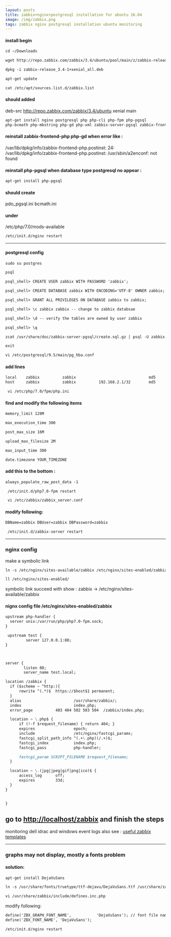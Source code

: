 ```yaml
---
layout: posts
title: zabbix+nginx+postgresql installation for ubuntu 16.04
image: /img/zabbix.png
tags: zabbix nginx postgresql installation ubuntu monitoring
---
```


#### install begin

```markdown
cd ~/Downloads

wget http://repo.zabbix.com/zabbix/3.4/ubuntu/pool/main/z/zabbix-release/zabbix-release_3.4-1+xenial_all.deb

dpkg -i zabbix-release_3.4-1+xenial_all.deb

apt-get update

cat /etc/apt/sources.list.d/zabbix.list
```

#### should added

deb-src <http://repo.zabbix.com/zabbix/3.4/ubuntu> xenial main

```markdown
apt-get install nginx postgresql php php-cli php-fpm php-pgsql
php-bcmath php-mbstring php-gd php-xml zabbix-server-pgsql zabbix-frontend-php
```

#### reinstall zabbix-frontend-php php-gd when error like :

/var/lib/dpkg/info/zabbix-frontend-php.postinst: 24: /var/lib/dpkg/info/zabbix-frontend-php.postinst: /usr/sbin/a2enconf: not found

#### reinstall php-pgsql when database type postgresql no appear :

```markdown
apt-get install php-pgsql
```

#### should create

pdo_pgsql.ini bcmath.ini

#### under

/etc/php/7.0/mods-available

```markdown
/etc/init.d/nginx restart
```

* * *

#### postgresql config

```markdown
sudo su postgres

psql

psql_shell> CREATE USER zabbix WITH PASSWORD 'zabbix';

psql_shell> CREATE DATABASE zabbix WITH ENCODING='UTF-8' OWNER zabbix;

psql_shell> GRANT ALL PRIVILEGES ON DATABASE zabbix to zabbix;

psql_shell> \c zabbix zabbix -- change to zabbix databsae

psql_shell> \d -- verify the tables are owned by user zabbix

psql_shell> \q

zcat /usr/share/doc/zabbix-server-pgsql/create.sql.gz | psql -U zabbix zabbix

exit

vi /etc/postgresql/9.5/main/pg_hba.conf
```

#### add lines

```markdown
local    zabbix          zabbix                                md5
host     zabbix          zabbix          192.168.2.1/32        md5
```

```markdown
 vi /etc/php/7.0/fpm/php.ini
```

#### find and modify the following items

```markdown
memory_limit 128M

max_execution_time 300

post_max_size 16M

upload_max_filesize 2M

max_input_time 300

date.timezone YOUR_TIMEZONE
```

#### add this to the bottom :

```markdown
always_populate_raw_post_data -1
```

```markdown
 /etc/init.d/php7.0-fpm restart

 vi /etc/zabbix/zabbix_server.conf
```

#### modify following:

```markdown
DBName=zabbix DBUser=zabbix DBPassword=zabbix
```

```markdown
 /etc/init.d/zabbix-server restart
```

* * *

### nginx config

make a symbolic link

```markdown
ln -s /etc/nginx/sites-available/zabbix /etc/nginx/sites-enabled/zabbix
```

```markdown
ll /etc/nginx/sites-enabled/
```

symbolic link succeed with show : zabbix -> /etc/nginx/sites-available/zabbix

#### nignx config file /etc/nginx/sites-enabled/zabbix

```markdown
upstream php-handler {
  server unix:/var/run/php/php7.0-fpm.sock;
}

 upstream test {
         server 127.0.0.1:80;
}



server {
        listen 80;
        server_name test.local;

location /zabbix {
  if ($scheme ~ ^http:){
      rewrite ^(.*)$  https://$host$1 permanent;
  }
  alias                       /usr/share/zabbix/;
  index                       index.php;
  error_page          403 404 502 503 504  /zabbix/index.php;

  location ~ \.php$ {
      if (!-f $request_filename) { return 404; }
      expires                 epoch;
      include                 /etc/nginx/fastcgi_params;
      fastcgi_split_path_info ^(.+\.php)(/.+)$;
      fastcgi_index           index.php;
      fastcgi_pass            php-handler;

      fastcgi_param SCRIPT_FILENAME $request_filename;
  }

  location ~ \.(jpg|jpeg|gif|png|ico)$ {
      access_log      off;
      expires         33d;
  }
}


}
```

## go to <http://localhost/zabbix> and finish the steps

monitoring dell idrac and windows event logs also see : [useful zabbix templates](https://github.com/lumiere000/blog/edit/master/_posts/zabbix_template/)

* * *

### graphs may not display, mostly a fonts problem

#### solution:

```markdown
apt-get install DejaVuSans

ln -s /usr/share/fonts/truetype/ttf-dejavu/DejaVuSans.ttf /usr/share/zabbix/fonts/DejaVuSans.ttf

vi /usr/share/zabbix/include/defines.inc.php
```

modify following:

```markdown
define('ZBX_GRAPH_FONT_NAME',           'DejaVuSans'); // font file name
define('ZBX_FONT_NAME', 'DejaVuSans');
```

```markdown
/etc/init.d/nginx restart
```
